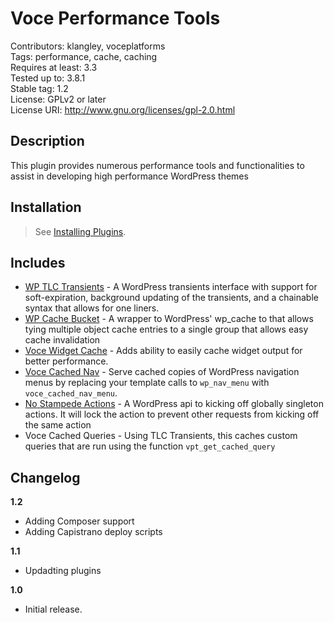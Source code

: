 Voce Performance Tools
==================

Contributors: klangley, voceplatforms  
Tags: performance, cache, caching  
Requires at least: 3.3  
Tested up to: 3.8.1  
Stable tag: 1.2  
License: GPLv2 or later  
License URI: http://www.gnu.org/licenses/gpl-2.0.html

## Description
This plugin provides numerous performance tools and functionalities to assist in developing high performance WordPress themes

## Installation
> See [Installing Plugins](http://codex.wordpress.org/Managing_Plugins#Installing_Plugins).

## Includes
* [WP TLC Transients](https://github.com/markjaquith/WP-TLC-Transients) - A WordPress transients interface with support for soft-expiration, background updating of the transients, and a chainable syntax that allows for one liners.
* [WP Cache Bucket](https://github.com/voceconnect/wp-cache-bucket) - A wrapper to WordPress' wp_cache to that allows tying multiple object cache entries to a single group that allows easy cache invalidation
* [Voce Widget Cache](https://github.com/voceconnect/voce-widget-cache) - Adds ability to easily cache widget output for better performance.
* [Voce Cached Nav](https://github.com/voceconnect/voce-cached-nav) - Serve cached copies of WordPress navigation menus by replacing your template calls to `wp_nav_menu` with `voce_cached_nav_menu`.
* [No Stampede Actions](https://github.com/voceconnect/no-stampede-actions) - A WordPress api to kicking off globally singleton actions. It will lock the action to prevent other requests from kicking off the same action
* Voce Cached Queries - Using TLC Transients, this caches custom queries that are run using the function `vpt_get_cached_query`

## Changelog

**1.2**  
* Adding Composer support
* Adding Capistrano deploy scripts

**1.1**  
* Updadting plugins

**1.0**  
* Initial release.

